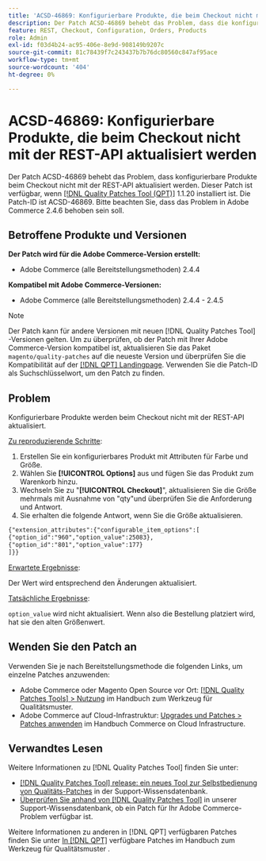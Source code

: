 ```yaml
---
title: 'ACSD-46869: Konfigurierbare Produkte, die beim Checkout nicht mit der REST-API aktualisiert werden'
description: Der Patch ACSD-46869 behebt das Problem, dass die konfigurierbaren Produkte beim Checkout nicht mit der REST-API aktualisiert werden. Dieser Patch ist verfügbar, wenn das [Quality Patches Tool (QPT)](https://experienceleague.adobe.com/en/docs/commerce-knowledge-base/kb/announcements/commerce-announcements/magento-quality-patches-released-new-tool-to-self-serve-quality-patches) 1.1.20 installiert ist. Die Patch-ID ist ACSD-46869. Bitte beachten Sie, dass das Problem in Adobe Commerce 2.4.6 behoben sein soll.
feature: REST, Checkout, Configuration, Orders, Products
role: Admin
exl-id: f03d4b24-ac95-406e-8e9d-908149b9207c
source-git-commit: 81c78439f7c243437b7b76dc80560c847af95ace
workflow-type: tm+mt
source-wordcount: '404'
ht-degree: 0%

---
```


# ACSD-46869: Konfigurierbare Produkte, die beim Checkout nicht mit der REST-API aktualisiert werden

Der Patch ACSD-46869 behebt das Problem, dass konfigurierbare Produkte beim Checkout nicht mit der REST-API aktualisiert werden. Dieser Patch ist verfügbar, wenn [[!DNL Quality Patches Tool (QPT)]](https://experienceleague.adobe.com/en/docs/commerce-knowledge-base/kb/announcements/commerce-announcements/magento-quality-patches-released-new-tool-to-self-serve-quality-patches) 1.1.20 installiert ist. Die Patch-ID ist ACSD-46869. Bitte beachten Sie, dass das Problem in Adobe Commerce 2.4.6 behoben sein soll.

## Betroffene Produkte und Versionen

**Der Patch wird für die Adobe Commerce-Version erstellt:**

* Adobe Commerce (alle Bereitstellungsmethoden) 2.4.4

**Kompatibel mit Adobe Commerce-Versionen:**

* Adobe Commerce (alle Bereitstellungsmethoden) 2.4.4 - 2.4.5

>[!NOTE]
>
>Der Patch kann für andere Versionen mit neuen [!DNL Quality Patches Tool] -Versionen gelten. Um zu überprüfen, ob der Patch mit Ihrer Adobe Commerce-Version kompatibel ist, aktualisieren Sie das Paket `magento/quality-patches` auf die neueste Version und überprüfen Sie die Kompatibilität auf der [[!DNL QPT] Landingpage](https://experienceleague.adobe.com/tools/commerce-quality-patches/index.html). Verwenden Sie die Patch-ID als Suchschlüsselwort, um den Patch zu finden.

## Problem

Konfigurierbare Produkte werden beim Checkout nicht mit der REST-API aktualisiert.

<u>Zu reproduzierende Schritte</u>:

1. Erstellen Sie ein konfigurierbares Produkt mit Attributen für Farbe und Größe.
1. Wählen Sie **[!UICONTROL Options]** aus und fügen Sie das Produkt zum Warenkorb hinzu.
1. Wechseln Sie zu &quot;**[!UICONTROL Checkout]**&quot;, aktualisieren Sie die Größe mehrmals mit Ausnahme von &quot;qty&quot;und überprüfen Sie die Anforderung und Antwort.
1. Sie erhalten die folgende Antwort, wenn Sie die Größe aktualisieren.

```REST API
{"extension_attributes":{"configurable_item_options":[
{"option_id":"960","option_value":25083},
{"option_id":"801","option_value":177}
]}}
```

<u>Erwartete Ergebnisse</u>:

Der Wert wird entsprechend den Änderungen aktualisiert.

<u>Tatsächliche Ergebnisse</u>:

`option_value` wird nicht aktualisiert. Wenn also die Bestellung platziert wird, hat sie den alten Größenwert.

## Wenden Sie den Patch an

Verwenden Sie je nach Bereitstellungsmethode die folgenden Links, um einzelne Patches anzuwenden:

* Adobe Commerce oder Magento Open Source vor Ort: [[!DNL Quality Patches Tools] > Nutzung](/help/tools/quality-patches-tool/usage.md) im Handbuch zum Werkzeug für Qualitätsmuster.
* Adobe Commerce auf Cloud-Infrastruktur: [Upgrades und Patches > Patches anwenden](https://experienceleague.adobe.com/docs/commerce-cloud-service/user-guide/develop/upgrade/apply-patches.html) im Handbuch Commerce on Cloud Infrastructure.

## Verwandtes Lesen

Weitere Informationen zu [!DNL Quality Patches Tool] finden Sie unter:

* [[!DNL Quality Patches Tool] release: ein neues Tool zur Selbstbedienung von Qualitäts-Patches](https://experienceleague.adobe.com/en/docs/commerce-knowledge-base/kb/announcements/commerce-announcements/magento-quality-patches-released-new-tool-to-self-serve-quality-patches) in der Support-Wissensdatenbank.
* [Überprüfen Sie anhand von  [!DNL Quality Patches Tool]](https://experienceleague.adobe.com/docs/commerce-knowledge-base/kb/support-tools/patches/check-patch-for-magento-issue-with-magento-quality-patches.html) in unserer Support-Wissensdatenbank, ob ein Patch für Ihr Adobe Commerce-Problem verfügbar ist.

Weitere Informationen zu anderen in [!DNL QPT] verfügbaren Patches finden Sie unter [In  [!DNL QPT]](https://experienceleague.adobe.com/tools/commerce-quality-patches/index.html) verfügbare Patches im Handbuch zum Werkzeug für Qualitätsmuster .
